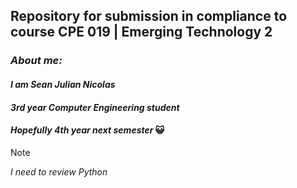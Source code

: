 ## Repository for submission in compliance to course CPE 019 | Emerging Technology 2

### *About me:*

#### *I am Sean Julian Nicolas*
#### *3rd year Computer Engineering student*
#### *Hopefully 4th year next semester* :smiley_cat:


> [!NOTE]
> *I need to review Python*
